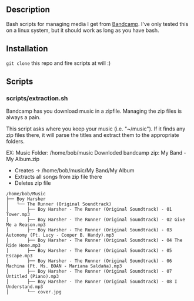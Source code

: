## Description

Bash scripts for managing media I get from [Bandcamp](https://bandcamp.com). 
I've only tested this on a linux system, but it should work as long as you have bash.

## Installation

`git clone` this repo and fire scripts at will :)

## Scripts

### scripts/extraction.sh

Bandcamp has you download music in a zipfile. Managing the zip files is always a pain.

This script asks where you keep your music (i.e. "~/music"). If it finds any zip files there, it will parse the titles and extract them to the appropriate folders.

EX: 
Music Folder: /home/bob/music
Downloded bandcamp zip: My Band - My Album.zip

- Creates -> /home/bob/music/My Band/My Album
- Extracts all songs from zip file there
- Deletes zip file

```
/home/bob/Music
├── Boy Harsher
│   └── The Runner (Original Soundtrack)
│       ├── Boy Harsher - The Runner (Original Soundtrack) - 01 Tower.mp3
│       ├── Boy Harsher - The Runner (Original Soundtrack) - 02 Give Me a Reason.mp3
│       ├── Boy Harsher - The Runner (Original Soundtrack) - 03 Autonomy (Ft. Lucy - Cooper B. Handy).mp3
│       ├── Boy Harsher - The Runner (Original Soundtrack) - 04 The Ride Home.mp3
│       ├── Boy Harsher - The Runner (Original Soundtrack) - 05 Escape.mp3
│       ├── Boy Harsher - The Runner (Original Soundtrack) - 06 Machina (Ft. Ms. BOAN - Mariana Saldaña).mp3
│       ├── Boy Harsher - The Runner (Original Soundtrack) - 07 Untitled (Piano).mp3
│       ├── Boy Harsher - The Runner (Original Soundtrack) - 08 I Understand.mp3
│       └── cover.jpg
```
